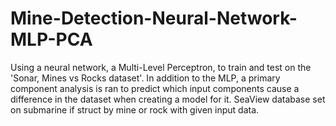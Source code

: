 # Mine-Detection-Neural-Network-MLP-PCA
Using a neural network, a Multi-Level Perceptron, to train and test on the 'Sonar, Mines vs Rocks dataset'.  In addition to the MLP, a primary component analysis is ran to predict which input components cause a difference in the dataset when creating a model for it.  SeaView database set on submarine if struct by mine or rock with given input data.  
